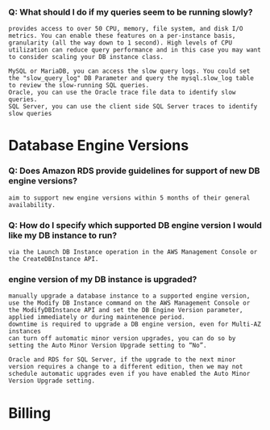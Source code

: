 ### Q: What should I do if my queries seem to be running slowly?
    provides access to over 50 CPU, memory, file system, and disk I/O metrics. You can enable these features on a per-instance basis, granularity (all the way down to 1 second). High levels of CPU utilization can reduce query performance and in this case you may want to consider scaling your DB instance class. 

    MySQL or MariaDB, you can access the slow query logs. You could set the "slow_query_log" DB Parameter and query the mysql.slow_log table to review the slow-running SQL queries. 
    Oracle, you can use the Oracle trace file data to identify slow queries.
    SQL Server, you can use the client side SQL Server traces to identify slow queries


# Database Engine Versions

### Q: Does Amazon RDS provide guidelines for support of new DB engine versions?
    aim to support new engine versions within 5 months of their general availability.

### Q: How do I specify which supported DB engine version I would like my DB instance to run?
    via the Launch DB Instance operation in the AWS Management Console or the CreateDBInstance API.

### engine version of my DB instance is upgraded?
    manually upgrade a database instance to a supported engine version, use the Modify DB Instance command on the AWS Management Console or the ModifyDBInstance API and set the DB Engine Version parameter, applied immediately or during maintenence period.
    downtime is required to upgrade a DB engine version, even for Multi-AZ instances
    can turn off automatic minor version upgrades, you can do so by setting the Auto Minor Version Upgrade setting to “No”.
    
    Oracle and RDS for SQL Server, if the upgrade to the next minor version requires a change to a different edition, then we may not schedule automatic upgrades even if you have enabled the Auto Minor Version Upgrade setting.
# Billing
